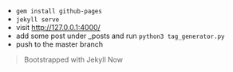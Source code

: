 

- `gem install github-pages`
- `jekyll serve`
-  visit http://127.0.0.1:4000/
-  add some post under _posts and run `python3 tag_generator.py`  
-  push to the master branch 

> Bootstrapped with Jekyll Now


